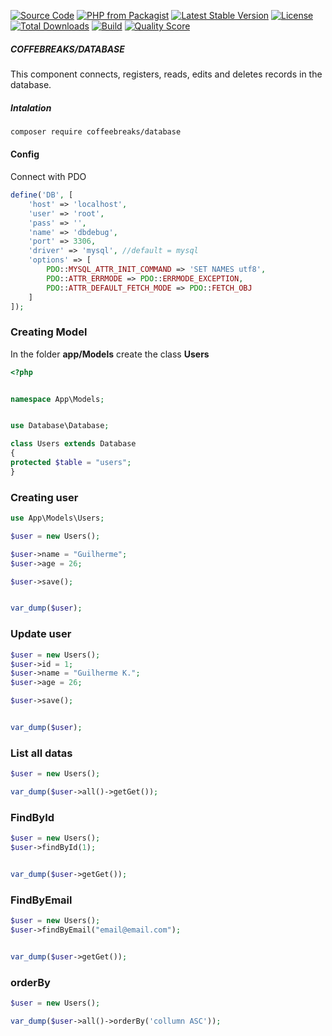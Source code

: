 
[![Source Code](http://img.shields.io/badge/source-coffeebreaks/database-blue.svg?style=flat-square)](https://github.com/Guilherme-fagundes/database)
[![PHP from Packagist](https://img.shields.io/packagist/php-v/coffeebreaks/database.svg?style=flat-square)](https://packagist.org/packages/coffeebreaks/database)
[![Latest Stable Version](https://poser.pugx.org/coffeebreaks/database/v)](//packagist.org/packages/coffeebreaks/database)
[![License](https://poser.pugx.org/coffeebreaks/database/license)](//packagist.org/packages/coffeebreaks/database)
[![Total Downloads](https://poser.pugx.org/coffeebreaks/database/downloads)](//packagist.org/packages/coffeebreaks/database)
[![Build](https://img.shields.io/scrutinizer/build/g/Guilherme-fagundes/database.svg?style=flat-square)](https://scrutinizer-ci.com/g/Guilherme-fagundes/database)
[![Quality Score](https://img.shields.io/scrutinizer/g/Guilherme-fagundes/database.svg?style=flat-square)](https://scrutinizer-ci.com/g/Guilherme-fagundes/database)


##### COFFEBREAKS/DATABASE

<p>
This component connects, registers, reads, edits and deletes records in the database.</p>

##### Intalation

```bash
composer require coffeebreaks/database
```


#### Config

<p>Connect with PDO</p>

```php
define('DB', [
    'host' => 'localhost',
    'user' => 'root',
    'pass' => '',
    'name' => 'dbdebug',
    'port' => 3306,
    'driver' => 'mysql', //default = mysql
    'options' => [
        PDO::MYSQL_ATTR_INIT_COMMAND => 'SET NAMES utf8',
        PDO::ATTR_ERRMODE => PDO::ERRMODE_EXCEPTION,
        PDO::ATTR_DEFAULT_FETCH_MODE => PDO::FETCH_OBJ
    ]
]);
```

### Creating Model
<p>In the folder <b>app/Models</b> create the class <b>Users</b></p>

```php
<?php


namespace App\Models;


use Database\Database;

class Users extends Database
{
protected $table = "users";
}
```

### Creating user

```php
use App\Models\Users;

$user = new Users();

$user->name = "Guilherme";
$user->age = 26;

$user->save();


var_dump($user);
```

### Update user

```php
$user = new Users();
$user->id = 1;
$user->name = "Guilherme K.";
$user->age = 26;

$user->save();


var_dump($user);
```

### List all datas

```php
$user = new Users();

var_dump($user->all()->getGet());
```

### FindById

```php
$user = new Users();
$user->findById(1);


var_dump($user->getGet());
```

### FindByEmail

```php
$user = new Users();
$user->findByEmail("email@email.com");


var_dump($user->getGet());
```

### orderBy

```php
$user = new Users();

var_dump($user->all()->orderBy('collumn ASC'));
```
